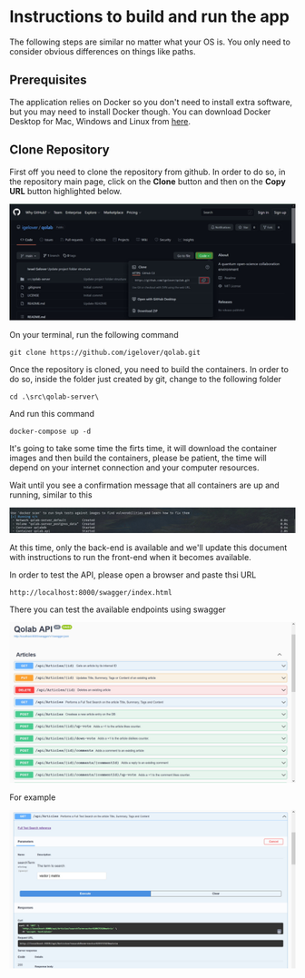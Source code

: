 # Instructions to build and run the app

The following steps are similar no matter what your OS is. You only need to consider obvious differences on things like paths.

## Prerequisites

The application relies on Docker so you don't need to install extra software, but you may need to install Docker though. You can download Docker Desktop for Mac, Windows and Linux from [here](https://www.docker.com/products/docker-desktop).

## Clone Repository

First off you need to clone the repository from github. In order to do so, in the repository main page, click on the **Clone** button and then on the **Copy URL** button highlighted below.

![clone](clone.jpg "Clone Repository")

On your terminal, run the following command

~~~
git clone https://github.com/igelover/qolab.git
~~~

Once the repository is cloned, you need to build the containers. In order to do so, inside the folder just created by git, change to the following folder

~~~
cd .\src\qolab-server\
~~~

And run this command

~~~
docker-compose up -d
~~~

It's going to take some time the firts time, it will download the container images and then build the containers, please be patient, the time will depend on your internet connection and your computer resources.

Wait until you see a confirmation message that all containers are up and running, similar to this

![docker](docker.jpg "docker-compose result")

At this time, only the back-end is available and we'll update this document with instructions to run the front-end when it becomes available.

In order to test the API, please open a browser and paste thsi URL

~~~
http://localhost:8000/swagger/index.html
~~~

There you can test the available endpoints using swagger

![swagger](swagger.jpg "Test using swagger")

For example

![example](example.jpg "Full text search example")
